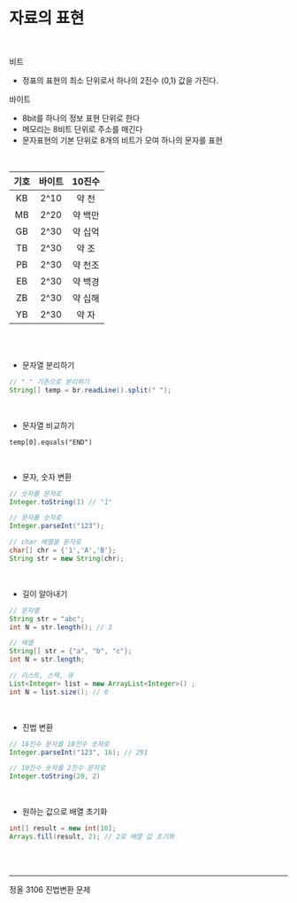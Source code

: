 <h1>자료의 표현</h1>

<br/>

비트

* 정표의 표현의 최소 단위로서 하나의 2진수 (0,1) 값을 가진다.

바이트

* 8bit를 하나의 정보 표현 단위로 한다
* 메모리는 8비트 단위로 주소를 매긴다
* 문자표현의 기본 단위로 8개의 비트가 모여 하나의 문자를 표현

<br/>

| 기호 | 바이트 | 10진수  |
| :--: | :----: | :-----: |
|  KB  |  2^10  |  약 천  |
|  MB  |  2^20  | 약 백만 |
|  GB  |  2^30  | 약 십억 |
|  TB  |  2^30  |  약 조  |
|  PB  |  2^30  | 약 천조 |
|  EB  |  2^30  | 약 백경 |
|  ZB  |  2^30  | 약 십해 |
|  YB  |  2^30  |  약 자  |

<br/><br/>

* 문자열 분리하기

```java
// " " 기준으로 분리하기
String[] temp = br.readLine().split(" ");
```

<br/>

* 문자열 비교하기

```
temp[0].equals("END")
```

<br/>

* 문자, 숫자 변환

```java
// 숫자를 문자로
Integer.toString(1) // "1"

// 문자를 숫자로
Integer.parseInt("123");

// char 배열을 문자로
char[] chr = {'1','A','B'};
String str = new String(chr);
```

<br/>

* 길이 알아내기

```java
// 문자열
String str = "abc";
int N = str.length(); // 3

// 배열
String[] str = {"a", "b", "c"};
int N = str.length;

// 리스트, 스택, 큐
List<Integer> list = new ArrayList<Integer>() ;
int N = list.size(); // 0
```

<br/>

* 진법 변환

```java
// 16진수 문자를 10진수 숫자로
Integer.parseInt("123", 16); // 291

// 10진수 숫자를 2진수 문자로
Integer.toString(20, 2)
```

<br/>

* 원하는 값으로 배열 초기화

```java
int[] result = new int[10];
Arrays.fill(result, 2); // 2로 배열 값 초기화
```

<br/><br/>

------

정올 3106 진법변환 문제
